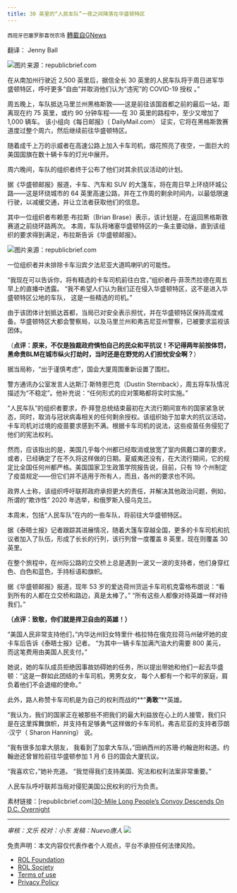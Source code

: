```yaml
---
title: 30 英里的“人民车队”一夜之间降落在华盛顿特区
---
```

`西班牙巴塞罗那喜悦农场` [轉載自GNews](https://gnews.org/zh-hans/2121897/)

翻译： Jenny Ball

![](https://assets.gnews.org/wp-content/uploads/2022/03/image-643.png)图片来源：republicbrief.com

在从南加州行驶近 2,500 英里后，据信全长 30 英里的人民车队将于周日进军华盛顿特区，呼吁更多“自由”并取消他们认为“违宪”的 COVID-19 授权 。”

周五晚上，车队抵达马里兰州黑格斯敦——这是前往该国首都之前的最后一站，距离现在约 75 英里，或约 90 分钟车程——在 30 英里的路程中，至少又增加了 1,000 辆车。 该小组向《每日邮报》（ DailyMail.com） 证实，它将在黑格斯敦赛道度过整个周六，然后继续前往华盛顿特区。

随着成千上万的示威者在高速公路上加入卡车司机，烟花照亮了夜空，一面巨大的美国国旗在数十辆卡车的灯光中展开。

周六晚间，车队的组织者终于公布了他们对其余抗议活动的计划。

据《华盛顿邮报》报道，卡车、汽车和 SUV 的大篷车，将在周日早上环绕环城公路——这是环绕城市的 64 英里高速公路，并在工作周的剩余时间内，以最低限速行驶，以减缓交通，并让立法者获取他们的信息。

其中一位组织者布赖恩·布拉斯（Brian Brase）表示，该计划是，在返回黑格斯敦赛道之前绕环路两次。 本周，车队将堵塞华盛顿特区的一条主要动脉，直到该组织的要求得到满足，布拉斯告诉《华盛顿邮报》。

![](https://assets.gnews.org/wp-content/uploads/2022/03/image-645.png)图片来源：republicbrief.com

一位组织者并未排除卡车沿宾夕法尼亚大道鸣喇叭的可能性。

“我现在可以告诉你，将有精选的卡车司机前往白宫，”组织者丹·菲茨杰拉德在周五早上的直播中透露。 “我不希望人们认为我们正在侵入华盛顿特区，这不是进入华盛顿特区公地的车队， 这是一些精选的司机。”

由于该团体计划抵达首都，当局已对安全表示担忧，并在华盛顿特区保持高度戒备。华盛顿特区大都会警察局，以及马里兰州和弗吉尼亚州警察，已被要求监视该团体。

（**点评：原来，不仅是独裁政府惧怕自己的民众和平抗议！不记得两年前按体罚， 黑命贵BLM在城市纵火打劫时，当时还是在野党的人们担忧安全啊？**）

据当局称，“出于谨慎考虑”，国会大厦周围重新设置了围栏。

警方通讯办公室发言人达斯汀·斯特恩巴克（Dustin Sternback），周五将车队情况描述为“不稳定”。他补充说：“任何形式的应对策略都将实时实施。”

“人民车队”的组织者要求，乔·拜登总统结束最初在大流行期间宣布的国家紧急状态，同时，取消与冠状病毒相关的任何剩余授权。该组织始于加拿大的抗议活动，卡车司机对过境的疫苗要求感到不满。根据卡车司机的说法，这些疫苗任务侵犯了他们的宪法权利。

然而，应该指出的是，美国几乎每个州都已经取消或放宽了室内佩戴口罩的要求，或者，已经确定了在不久将这样做的日期。夏威夷还没有，在大流行期间，它的规定比全国任何州都严格。美国国家卫生政策学院报告说，目前，只有 19 个州制定了疫苗规定——但它们并不适用于所有人，而且，各州的要求也不同。

政界人士称，该组织呼吁联邦政府承担更大的责任，并解决其他政治问题，例如，所谓的“欺诈性” 2020 年选举，和俄罗斯入侵乌克兰。

本周末，包括“人民车队”在内的一些车队，将前往大华盛顿特区。

据《泰晤士报》记者跟踪其进展情况，随着大篷车穿越全国，更多的卡车司机和抗议者加入了队伍，形成了长长的行列，该行列曾一度覆盖 8 英里，现在则覆盖 30 英里。

在整个旅程中，在州际公路的立交桥上总是遇到一波又一波的支持者，他们身穿红色、白色和蓝色，手持标语和旗帜。

据《华盛顿邮报》报道，现年 53 岁的爱达荷州货运卡车司机克雷格布朗说：“看到所有的人都在立交桥和路边，真是太棒了。” “所有这些人都像对待英雄一样对待我们。”

**（点评：致敬，你们就是捍卫自由的英雄！）**

“美国人民非常支持他们，”内华达州妇女特里什·格拉特在俄克拉荷马州破坏她的皮卡车后告诉《泰晤士报》记者。 “为其中一辆卡车加满汽油大约需要 800 美元，而这笔费用由美国人民支付。”

她说，她的车队成员拒绝因事故妨碍她的任务，所以提出带她和他们一起去华盛顿：“这是一群如此团结的卡车司机，男男女女， 每个人都有一个和平的家庭，肩负着他们不会退缩的使命。”

此外，路人称赞卡车司机是为自己的权利而战的**“**勇敢**”**英雄。

“我认为，我们的国家正在被那些不把我们的最大利益放在心上的人接管，我们只是在这里挥舞旗帜，并支持有足够勇气这样做的卡车司机，弗吉尼亚的支持者莎朗·汉宁（ Sharon Hanning） 说。

“我有很多加拿大朋友， 我看到了加拿大车队，”田纳西州的苏珊·约翰逊附和道。约翰逊还曾冒险前往华盛顿参加 1 月 6 日的国会大厦抗议。

“我喜欢它，”她补充道。 “我觉得我们支持美国、宪法和权利法案非常重要。”

人民车队呼吁联邦当局对侵犯美国公民权利的行为负责。

素材链接：[republicbrief.com][30-Mile Long People’s Convoy Descends On D.C. Overnight](http://republicbrief.com/30-mile-long-peoples-convoy-descends-on-d-c-overnight/)

* * *

*审核：文乐
校对：小东
发稿：Nuevo唐人*
![](https://assets.gnews.org/wp-content/uploads/2022/03/西喜-4.jpeg)
 

免责声明：本文内容仅代表作者个人观点，平台不承担任何法律风险。

- [ROL Foundation](https://rolfoundation.org/)
- [ROL Society](https://rolsociety.org/)
- [Terms of use](https://gnews.org/terms-of-use-3/)
- [Privacy Policy](https://gnews.org/privacy-policy/)
